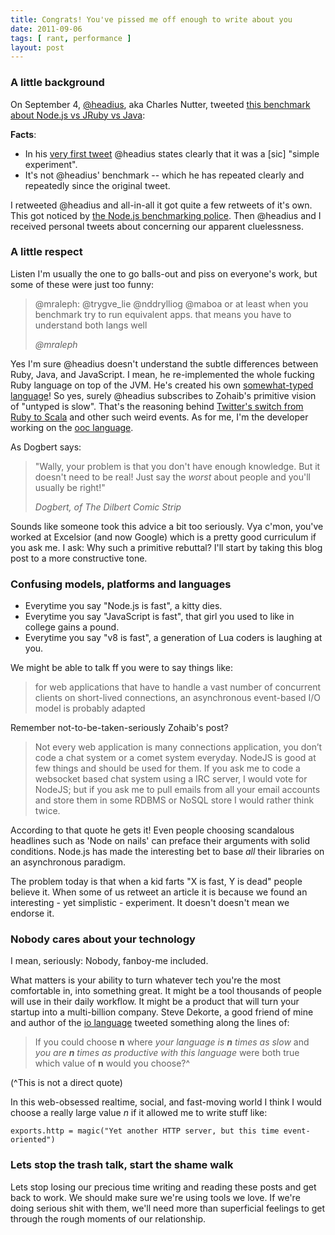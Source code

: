 ```yaml
---
title: Congrats! You've pissed me off enough to write about you
date: 2011-09-06
tags: [ rant, performance ]
layout: post
---
```


### A little background

On September 4, [@headius](http://twitter.com/headius), aka Charles Nutter, tweeted [this benchmark about Node.js vs JRuby vs Java](http://maxpert.tumblr.com/post/9677133069/node-on-nails):

**Facts**:

  * In his [very first tweet](https://twitter.com/headius/status/110391814569197568) @headius states clearly that it was a [sic] "simple experiment".
  * It's not @headius' benchmark -- which he has repeated clearly and repeatedly since the original tweet.

I retweeted @headius and all-in-all it got quite a few retweets of it's own.
This got noticed by [the Node.js benchmarking police](https://plus.google.com/111090511249453178320/posts/hJSKm6ra9wY).
Then @headius and I received personal tweets about concerning our apparent cluelessness.

### A little respect

Listen I'm usually the one to go balls-out and piss on everyone's work, but some of these were just too funny:

> @mraleph: @trygve_lie @nddrylliog @maboa or at least when you benchmark try to
> run equivalent apps. that means you have to understand both langs well
> 
> <cite>@mraleph</cite>

Yes I'm sure @headius doesn't understand the subtle differences between Ruby, Java, and JavaScript.
I mean, he re-implemented the whole fucking Ruby language on top of the JVM.
He's created his own [somewhat-typed](http://en.wikipedia.org/wiki/Mirah_\(programming_language\)) [language](http://blog.headius.com/2008/03/duby-type-inferred-ruby-like-jvm.html)!
So yes, surely @headius subscribes to Zohaib's primitive vision of "untyped is slow".
That's the reasoning behind [Twitter's switch from Ruby to Scala](http://www.theregister.co.uk/2009/04/01/twitter_on_scala/) and other such weird events.
As for me, I'm the developer working on the [ooc language](http://ooc-lang.org/).

As Dogbert says:

> "Wally, your problem is that you don't have enough knowledge. But it doesn't need to be
>  real! Just say the *worst* about people and you'll usually be right!"
> 
> <cite>Dogbert, of The Dilbert Comic Strip</cite>

Sounds like someone took this advice a bit too seriously.
Vya c'mon, you've worked at Excelsior (and now Google) which is a pretty good curriculum if you ask me.
I ask: Why such a primitive rebuttal?
I'll start by taking this blog post to a more constructive tone.

### Confusing models, platforms and languages

  * Everytime you say "Node.js is fast", a kitty dies.
  * Everytime you say "JavaScript is fast", that girl you used to like in college gains a pound.
  * Everytime you say "v8 is fast", a generation of Lua coders is laughing at you.

We might be able to talk ff you were to say things like:

> for web applications that have to handle a vast number of concurrent clients 
> on short-lived connections, an asynchronous event-based I/O model is probably
> adapted

Remember not-to-be-taken-seriously Zohaib's post?

> Not every web application is many connections application, you don’t code a chat system
> or a comet system everyday. NodeJS is good at few things and should be used for them. If
> you ask me to code a websocket based chat system using a IRC server, I would vote for
> NodeJS; but if you ask me to pull emails from all your email accounts and store them
> in some RDBMS or NoSQL store I would rather think twice.

According to that quote he gets it!
Even people choosing scandalous headlines such as 'Node on nails' can preface their arguments with solid conditions.
Node.js has made the interesting bet to base *all* their libraries on an asynchronous paradigm.

The problem today is that when a kid farts "X is fast, Y is dead" people believe it.
When some of us retweet an article it is because we found an interesting - yet simplistic - experiment.
It doesn't doesn't mean we endorse it.


### Nobody cares about your technology

I mean, seriously: Nobody, fanboy-me included.

What matters is your ability to turn whatever tech you're the most comfortable in, into something great.
It might be a tool thousands of people will use in their daily workflow.
It might be a product that will turn your startup into a multi-billion company.
Steve Dekorte, a good friend of mine and author of the [io language](http://iolanguage.com/) tweeted something along the lines of:

> If you could choose **n** where *your language is **n** times as slow* and *you are **n** times as productive
> with this language* were both true which value of **n** would you choose?^

(^This is not a direct quote)

In this web-obsessed realtime, social, and fast-moving world I think I would choose a really large value *n* if
it allowed me to write stuff like:

    exports.http = magic("Yet another HTTP server, but this time event-oriented")

### Lets stop the trash talk, start the shame walk

Lets stop losing our precious time writing and reading these posts and get back to work.
We should make sure we're using tools we love.
If we're doing serious shit with them, we'll need more than superficial feelings to get through the rough moments of our relationship.
